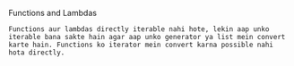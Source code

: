  Functions and Lambdas

    Functions aur lambdas directly iterable nahi hote, lekin aap unko iterable bana sakte hain agar aap unko generator ya list mein convert karte hain. Functions ko iterator mein convert karna possible nahi hota directly.